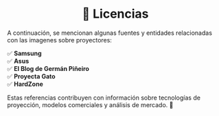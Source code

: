 <div align="center">

# 📜 Licencias  

</div>

A continuación, se mencionan algunas fuentes y entidades relacionadas con las imagenes sobre proyectores:  

✅ **Samsung**  
✅ **Asus**  
✅ **El Blog de Germán Piñeiro**  
✅ **Proyecta Gato**  
✅ **HardZone**  

Estas referencias contribuyen con información sobre tecnologías de proyección, modelos comerciales y análisis de mercado. 📡  


